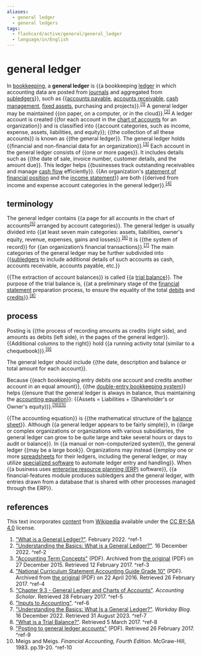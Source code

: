 ```yaml
---
aliases:
  - general ledger
  - general ledgers
tags:
  - flashcard/active/general/general_ledger
  - language/in/English
---
```


# general ledger

In [bookkeeping](bookkeeping.md), a __general ledger__ is {{a bookkeeping [ledger](ledger.md) in which accounting data are posted from [journals](general%20journal.md) and aggregated from [subledgers](subledger.md)}}, such as {{[accounts payable](accounts%20payable.md), [accounts receivable](accounts%20receivable.md), [cash management](cash%20management.md), [fixed assets](fixed%20asset.md), purchasing and projects}}.<sup>[\[1\]](#^ref-1)</sup> A general ledger may be maintained {{on paper, on a computer, or in the cloud}}.<sup>[\[2\]](#^ref-2)</sup> A ledger account is created {{for each account in the [chart of accounts](chart%20of%20accounts.md) for an organization}} and is classified into {{account categories, such as income, expense, assets, liabilities, and equity}}; {{the collection of all these accounts}} is known as {{the general ledger}}. The general ledger holds {{financial and non-financial data for an organization}}.<sup>[\[3\]](#^ref-3)</sup> Each account in the general ledger consists of {{one or more pages}}. It includes details such as {{the date of sale, invoice number, customer details, and the amount due}}. This ledger helps {{businesses track outstanding receivables and manage [cash flow](cash%20flow.md) efficiently}}. {{An organization's [statement of financial position](balance%20sheet.md) and the [income statement](income%20statement.md)}} are both {{derived from income and expense account categories in the general ledger}}.<sup>[\[4\]](#^ref-4)</sup> <!--SR:!2024-11-28,51,310!2024-11-12,35,270!2025-04-01,144,310!2024-11-19,42,290!2024-12-28,64,270!2024-12-11,62,310!2024-12-01,52,290!2024-12-08,61,310!2024-12-11,62,310!2024-11-15,38,290!2024-11-25,48,290!2024-11-30,51,290!2024-12-09,60,310-->

## terminology

The general ledger contains {{a page for all accounts in the chart of accounts<sup>[\[5\]](#^ref-5)</sup> arranged by account categories}}. The general ledger is usually divided into {{at least seven main categories: assets, liabilities, owner's equity, revenue, expenses, gains and losses}}.<sup>[\[6\]](#^ref-6)</sup> It is {{the system of record}} for {{an organization’s financial transactions}}.<sup>[\[7\]](#^ref-7)</sup> The main categories of the general ledger may be further subdivided into {{[subledgers](subledger.md) to include additional details of such accounts as cash, accounts receivable, accounts payable, etc.}} <!--SR:!2024-12-12,63,310!2024-11-13,36,270!2024-12-10,61,310!2024-12-17,68,310!2024-11-21,44,290-->

{{The extraction of account balances}} is called {{a [trial balance](trial%20balance.md)}}. The purpose of the trial balance is, {{at a preliminary stage of the [financial statement](financial%20statement.md) preparation process, to ensure the equality of the total [debits](debits%20and%20credits.md) and [credits](debits%20and%20credits.md)}}.<sup>[\[8\]](#^ref-8)</sup> <!--SR:!2024-12-13,64,310!2024-11-30,53,310!2025-01-12,81,290-->

## process

Posting is {{the process of recording amounts as credits (right side), and amounts as debits (left side), in the pages of the general ledger}}. {{Additional columns to the right}} hold {{a running activity total (similar to a chequebook)}}.<sup>[\[9\]](#^ref-9)</sup> <!--SR:!2024-11-26,49,290!2024-11-28,49,290!2024-11-25,48,290-->

The general ledger should include {{the date, description and balance or total amount for each account}}. <!--SR:!2024-11-19,42,290-->

Because {{each bookkeeping entry debits one account and credits another account in an equal amount}}, {{the [double-entry bookkeeping system](double-entry%20bookkeeping.md)}} helps {{ensure that the general ledger is always in balance, thus maintaining the [accounting equation](accounting%20equation.md)}}: {{Assets = Liabilities + (Shareholder's or Owner's equity)}}.<sup>[\[10\]](#^ref-10)</sup><sup>[\[5\]](#^ref-5)</sup> <!--SR:!2024-11-14,37,290!2024-11-18,41,290!2024-12-07,60,310!2024-12-07,60,310-->

{{The accounting equation}} is {{the mathematical structure of the [balance sheet](balance%20sheet.md)}}. Although {{a general ledger appears to be fairly simple}}, in {{large or complex organizations or organizations with various subsidiaries, the general ledger can grow to be quite large and take several hours or days to audit or balance}}. In {{a manual or non-computerized system}}, the general ledger {{may be a large book}}. Organizations may instead {{employ one or more [spreadsheets](spreadsheet.md) for their ledgers, including the general ledger, or may utilize [specialized software](accounting%20software.md) to automate ledger entry and handling}}. When {{a business uses [enterprise resource planning (ERP)](enterprise%20resource%20planning.md) software}}, {{a financial-features module produces subledgers and the general ledger, with entries drawn from a database that is shared with other processes managed through the ERP}}. <!--SR:!2024-11-29,50,290!2024-12-10,63,310!2025-03-16,126,290!2025-04-01,145,310!2024-12-05,58,310!2024-12-02,55,310!2025-03-01,111,290!2024-11-27,48,290!2024-12-02,53,290-->

## references

This text incorporates [content](https://en.wikipedia.org/wiki/general_ledger) from [Wikipedia](Wikipedia.md) available under the [CC BY-SA 4.0](https://creativecommons.org/licenses/by-sa/4.0/) license.

1. ["What is a General Ledger?"](https://www.businessaccountingbasics.co.uk/general-ledger/). February 2022. <a id="^ref-1"></a>^ref-1
2. ["Understanding the Basics: What is a General Ledger?"](https://blog.workday.com/en-us/2022/understanding-the-basics-what-general-ledger.html). 16 December 2022. <a id="^ref-2"></a>^ref-2
3. ["Accounting Term Concepts"](https://web.archive.org/web/20151227053147/http://controller.vpfa.fsu.edu/sites/default/files/media/doc/Accounting/Accounting_Terms_Concepts.pdf) (PDF). Archived from [the original](http://controller.vpfa.fsu.edu/sites/default/files/media/doc/Accounting/Accounting_Terms_Concepts.pdf) (PDF) on 27 December 2015. Retrieved 12 February 2017. <a id="^ref-3"></a>^ref-3
4. ["National Curriculum Statement Accounting Guide Grade 10"](https://web.archive.org/web/20160422230808/http://ecdoe.gov.za/documents/learners/self-study-guides/accounting-gr10.pdf) (PDF). Archived from [the original](http://www.ecdoe.gov.za/documents/learners/self-study-guides/accounting-gr10.pdf) (PDF) on 22 April 2016. Retrieved 26 February 2017. <a id="^ref-4"></a>^ref-4
5. ["Chapter 9.3 - General Ledger and Charts of Accounts"](http://www.accountingscholar.com/ledger-accounts.html). _Accounting Scholar_. Retrieved 28 February 2017. <a id="^ref-5"></a>^ref-5
6. ["Inputs to Accounting"](http://kolibri.teacherinabox.org.au/modules/en-boundless/www.boundless.com/accounting/textbooks/boundless-accounting-textbook/introduction-to-accounting-1/what-is-accounting-17/inputs-to-accounting-110-6831/index.html). <a id="^ref-6"></a>^ref-6
7. ["Understanding the Basics: What Is a General Ledger?"](https://blog.workday.com/en-us/2022/understanding-the-basics-what-general-ledger.html). _Workday Blog_. 16 December 2022. Retrieved 31 August 2023. <a id="^ref-7"></a>^ref-7
8. ["What is a Trial Balance?"](http://accounting-simplified.com/trial-balance.html#purposetrial). Retrieved 5 March 2017. <a id="^ref-8"></a>^ref-8
9. ["Posting to general ledger accounts"](http://highered.mheducation.com/sites/dl/free/007471340x/100328/sample_ch08.pdf) (PDF). Retrieved 26 February 2017. <a id="^ref-9"></a>^ref-9
10. Meigs and Meigs. _Financial Accounting, Fourth Edition_. McGraw-Hill, 1983. pp.19-20. <a id="^ref-10"></a>^ref-10
